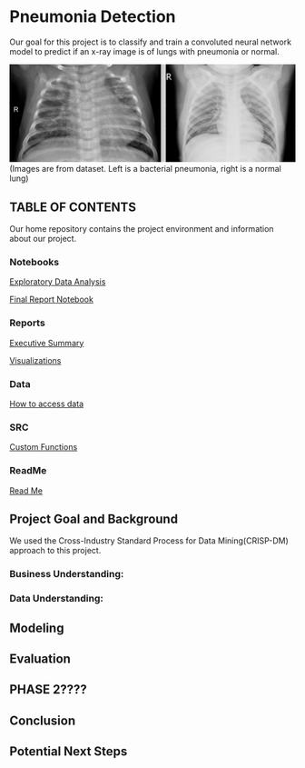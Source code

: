 # Pneumonia Detection

Our goal for this project is to classify and train a convoluted neural network model to predict if an x-ray image is of lungs with pneumonia or normal.

![Image Normal](https://github.com/samjdedes/pneumonia_detection/blob/master/reports/visualizations/Screen%20Shot%202020-11-10%20at%2011.47.47%20AM.png)
                               (Images are from dataset. Left is a bacterial pneumonia, right is a normal lung)


## TABLE OF CONTENTS

Our home repository contains the project environment and information about our project.

### Notebooks

[Exploratory Data Analysis](exploratory) 

[Final Report Notebook](report)

### Reports
[Executive Summary](presentation)

[Visualizations](visualizations)

### Data

[How to access data](data)


### SRC

[Custom Functions](src)

### ReadMe

[Read Me](README.md)

## Project Goal and Background

We used the Cross-Industry Standard Process for Data Mining(CRISP-DM) approach to this project. 

### Business Understanding: 


### Data Understanding:


## Modeling


## Evaluation


## PHASE 2????

## Conclusion


## Potential Next Steps
